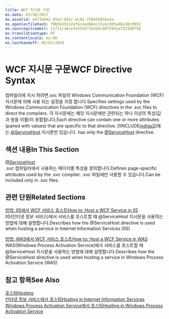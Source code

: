 ```yaml
---
title: WCF 지시문 구문
ms.date: 03/30/2017
ms.assetid: e471b042-d5e3-491c-bc81-758655016a3a
ms.openlocfilehash: 79656391324f6c4ad68ec23c6c905ad8a38c9952
ms.sourcegitcommit: 11f11ca6cefe555972b3a5c99729d1a7523d8f50
ms.translationtype: HT
ms.contentlocale: ko-KR
ms.lasthandoff: 05/03/2018
---
```

# <a name="wcf-directive-syntax"></a><span data-ttu-id="3e6c0-102">WCF 지시문 구문</span><span class="sxs-lookup"><span data-stu-id="3e6c0-102">WCF Directive Syntax</span></span>
<span data-ttu-id="3e6c0-103">컴파일러에 지시 하려면.svc 파일의 Windows Communication Foundation (WCF) 지시문에 의해 사용 되는 설정을 지정 합니다.</span><span class="sxs-lookup"><span data-stu-id="3e6c0-103">Specifies settings used by the Windows Communication Foundation (WCF) directives in the .svc files to direct the compilers.</span></span> <span data-ttu-id="3e6c0-104">각 지시문에는 해당 지시문에만 관련되는 하나 이상의 특성(값과 쌍을 이룸)이 포함됩니다.</span><span class="sxs-lookup"><span data-stu-id="3e6c0-104">Each directive can contain one or more attributes (paired with values) that are specific to that directive.</span></span> [!INCLUDE[indigo2](../../../../../includes/indigo2-md.md)]<span data-ttu-id="3e6c0-105">에는 [@ServiceHost](../../../../../docs/framework/configure-apps/file-schema/wcf-directive/servicehost.md) 지시문만 있습니다.</span><span class="sxs-lookup"><span data-stu-id="3e6c0-105"> has only the [@ServiceHost](../../../../../docs/framework/configure-apps/file-schema/wcf-directive/servicehost.md) directive.</span></span>  
  
## <a name="in-this-section"></a><span data-ttu-id="3e6c0-106">섹션 내용</span><span class="sxs-lookup"><span data-stu-id="3e6c0-106">In This Section</span></span>  
 [@ServiceHost](../../../../../docs/framework/configure-apps/file-schema/wcf-directive/servicehost.md)  
 <span data-ttu-id="3e6c0-107">.svc 컴파일러에서 사용하는 페이지별 특성을 정의합니다.</span><span class="sxs-lookup"><span data-stu-id="3e6c0-107">Defines page-specific attributes used by the .svc compiler.</span></span> <span data-ttu-id="3e6c0-108">.svc 파일에만 사용할 수 있습니다.</span><span class="sxs-lookup"><span data-stu-id="3e6c0-108">Can be included only in .svc files.</span></span>  
  
## <a name="related-sections"></a><span data-ttu-id="3e6c0-109">관련 단원</span><span class="sxs-lookup"><span data-stu-id="3e6c0-109">Related Sections</span></span>  
 [<span data-ttu-id="3e6c0-110">방법: IIS에서 WCF 서비스 호스트</span><span class="sxs-lookup"><span data-stu-id="3e6c0-110">How to: Host a WCF Service in IIS</span></span>](../../../../../docs/framework/wcf/feature-details/how-to-host-a-wcf-service-in-iis.md)  
 <span data-ttu-id="3e6c0-111">IIS(인터넷 정보 서비스)에서 서비스를 호스트할 때 @ServiceHost 지시문을 사용하는 방법에 대해 설명합니다.</span><span class="sxs-lookup"><span data-stu-id="3e6c0-111">Describes how the @ServiceHost directive is used when hosting a service in Internet Information Services (IIS)</span></span>  
  
 [<span data-ttu-id="3e6c0-112">방법: WAS에서 WCF 서비스 호스트</span><span class="sxs-lookup"><span data-stu-id="3e6c0-112">How to: Host a WCF Service in WAS</span></span>](../../../../../docs/framework/wcf/feature-details/how-to-host-a-wcf-service-in-was.md)  
 <span data-ttu-id="3e6c0-113">WAS(Windows Process Activation Service)에서 서비스를 호스트할 때 @ServiceHost 지시문을 사용하는 방법에 대해 설명합니다.</span><span class="sxs-lookup"><span data-stu-id="3e6c0-113">Describes how the @ServiceHost directive is used when hosting a service in Windows Process Activation Service (WAS)</span></span>  
  
## <a name="see-also"></a><span data-ttu-id="3e6c0-114">참고 항목</span><span class="sxs-lookup"><span data-stu-id="3e6c0-114">See Also</span></span>  
 [<span data-ttu-id="3e6c0-115">호스팅</span><span class="sxs-lookup"><span data-stu-id="3e6c0-115">Hosting</span></span>](../../../../../docs/framework/wcf/feature-details/hosting.md)  
 [<span data-ttu-id="3e6c0-116">인터넷 정보 서비스에서 호스팅</span><span class="sxs-lookup"><span data-stu-id="3e6c0-116">Hosting in Internet Information Services</span></span>](../../../../../docs/framework/wcf/feature-details/hosting-in-internet-information-services.md)  
 [<span data-ttu-id="3e6c0-117">Windows Process Activation Service에서 호스팅</span><span class="sxs-lookup"><span data-stu-id="3e6c0-117">Hosting in Windows Process Activation Service</span></span>](../../../../../docs/framework/wcf/feature-details/hosting-in-windows-process-activation-service.md)
